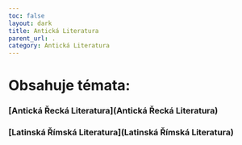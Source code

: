 ```yaml
---
toc: false
layout: dark
title: Antická Literatura 
parent_url: . 
category: Antická Literatura 
---
```


# Obsahuje témata: 

### [Antická Řecká Literatura](Antická Řecká Literatura) 

### [Latinská Římská Literatura](Latinská Římská Literatura) 
